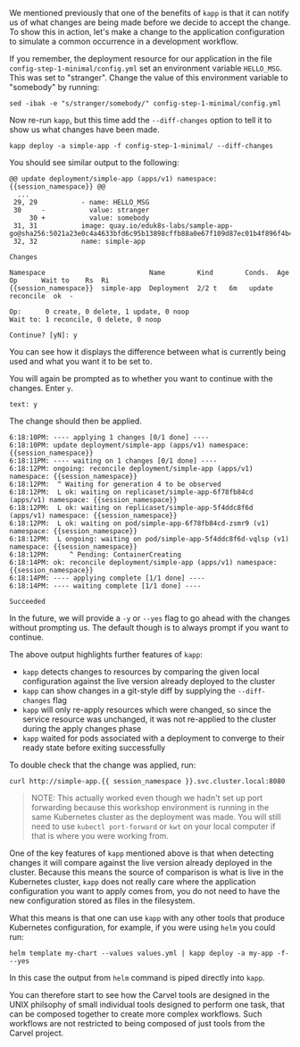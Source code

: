 We mentioned previously that one of the benefits of `kapp` is that it can notify us of what changes are being made before we decide to accept the change. To show this in action, let's make a change to the application configuration to simulate a common occurrence in a development workflow.

If you remember, the deployment resource for our application in the file `config-step-1-minimal/config.yml` set an environment variable `HELLO_MSG`. This was set to "stranger". Change the value of this environment variable to "somebody" by running:

```execute
sed -ibak -e "s/stranger/somebody/" config-step-1-minimal/config.yml
```

Now re-run `kapp`, but this time add the `--diff-changes` option to tell it to show us what changes have been made.

```execute-1
kapp deploy -a simple-app -f config-step-1-minimal/ --diff-changes
```

You should see similar output to the following:

```
@@ update deployment/simple-app (apps/v1) namespace: {{session_namespace}} @@
  ...
 29, 29           - name: HELLO_MSG
 30     -           value: stranger
     30 +           value: somebody
 31, 31           image: quay.io/eduk8s-labs/sample-app-go@sha256:5021a23e0c4a4633bfd6c95b13898cffb88a0e67f109d87ec01b4f896f4b4296
 32, 32           name: simple-app

Changes

Namespace                          Name        Kind        Conds.  Age  Op      Wait to    Rs  Ri
{{session_namespace}}  simple-app  Deployment  2/2 t   6m   update  reconcile  ok  -

Op:      0 create, 0 delete, 1 update, 0 noop
Wait to: 1 reconcile, 0 delete, 0 noop

Continue? [yN]: y
```

You can see how it displays the difference between what is currently being used and what you want it to be set to.

You will again be prompted as to whether you want to continue with the changes. Enter `y`.

```terminal:input
text: y
```

The change should then be applied.

```
6:18:10PM: ---- applying 1 changes [0/1 done] ----
6:18:10PM: update deployment/simple-app (apps/v1) namespace: {{session_namespace}}
6:18:11PM: ---- waiting on 1 changes [0/1 done] ----
6:18:12PM: ongoing: reconcile deployment/simple-app (apps/v1) namespace: {{session_namespace}}
6:18:12PM:  ^ Waiting for generation 4 to be observed
6:18:12PM:  L ok: waiting on replicaset/simple-app-6f78fb84cd (apps/v1) namespace: {{session_namespace}}
6:18:12PM:  L ok: waiting on replicaset/simple-app-5f4ddc8f6d (apps/v1) namespace: {{session_namespace}}
6:18:12PM:  L ok: waiting on pod/simple-app-6f78fb84cd-zsmr9 (v1) namespace: {{session_namespace}}
6:18:12PM:  L ongoing: waiting on pod/simple-app-5f4ddc8f6d-vqlsp (v1) namespace: {{session_namespace}}
6:18:12PM:     ^ Pending: ContainerCreating
6:18:14PM: ok: reconcile deployment/simple-app (apps/v1) namespace: {{session_namespace}}
6:18:14PM: ---- applying complete [1/1 done] ----
6:18:14PM: ---- waiting complete [1/1 done] ----

Succeeded
```

In the future, we will provide a `-y` or `--yes` flag to go ahead with the changes without prompting us. The default though is to always prompt if you want to continue.

The above output highlights further features of `kapp`:

* `kapp` detects changes to resources by comparing the given local configuration against the live version already deployed to the cluster
* `kapp` can show changes in a git-style diff by supplying the `--diff-changes` flag
* `kapp` will only re-apply resources which were changed, so since the service resource was unchanged, it was not re-applied to the cluster during the apply changes phase
* `kapp` waited for pods associated with a deployment to converge to their ready state before exiting successfully

To double check that the change was applied, run:

```execute-2
curl http://simple-app.{{ session_namespace }}.svc.cluster.local:8080
```

> NOTE: This actually worked even though we hadn't set up port forwarding because this workshop environment is running in the same Kubernetes cluster as the deployment was made. You will still need to use `kubectl port-forward` or `kwt` on your local computer if that is where you were working from.

One of the key features of `kapp` mentioned above is that when detecting changes it will compare against the live version already deployed in the cluster. Because this means the source of comparison is what is live in the Kubernetes cluster, `kapp` does not really care where the application configuration you want to apply comes from, you do not need to have the new configuration stored as files in the filesystem.

What this means is that one can use `kapp` with any other tools that produce Kubernetes configuration, for example, if you were using `helm` you could run:

```
helm template my-chart --values values.yml | kapp deploy -a my-app -f- --yes
```

In this case the output from `helm` command is piped directly into `kapp`.

You can therefore start to see how the Carvel tools are designed in the UNIX philsophy of small individual tools designed to perform one task, that can be composed together to create more complex workflows. Such workflows are not restricted to being composed of just tools from the Carvel project.
